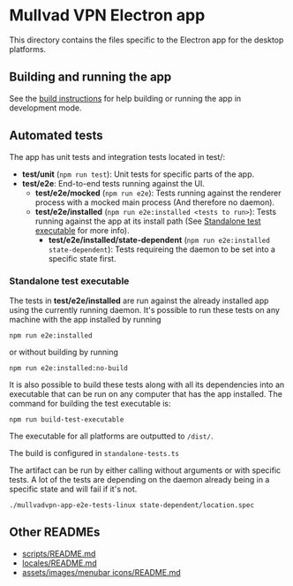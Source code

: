 # Mullvad VPN Electron app

This directory contains the files specific to the Electron app for the desktop platforms.

## Building and running the app

See the [build instructions](../BuildInstructions.md) for help building or running the app in
development mode.


## Automated tests

The app has unit tests and integration tests located in test/:
- **test/unit** (`npm run test`): Unit tests for specific parts of the app.
- **test/e2e**: End-to-end tests running against the UI.
  - **test/e2e/mocked** (`npm run e2e`): Tests running against the renderer process with a mocked
  main process (And therefore no daemon).
  - **test/e2e/installed** (`npm run e2e:installed <tests to run>`): Tests running against the app
  at its install path (See [Standalone test executable](#standalone-test-executable) for more info).
    - **test/e2e/installed/state-dependent** (`npm run e2e:installed state-dependent`): Tests
    requireing the daemon to be set into a specific state first.

### Standalone test executable

The tests in **test/e2e/installed** are run against the already installed app using the currently
running daemon. It's possible to run these tests on any machine with the app installed by running
```
npm run e2e:installed
```
or without building by running
```
npm run e2e:installed:no-build
```

It is also possible to build these tests along with all its dependencies into an executable that can
be run on any computer that has the app installed. The command for building the test executable is:
```
npm run build-test-executable
```
The executable for all platforms are outputted to `/dist/`.

The build is configured in `standalone-tests.ts`

The artifact can be run by either calling without arguments or with specific tests. A lot of the
tests are depending on the daemon already being in a specific state and will fail if it's not.
```
./mullvadvpn-app-e2e-tests-linux state-dependent/location.spec
```


## Other READMEs
- [scripts/README.md](scripts/README.md)
- [locales/README.md](locales/README.md)
- [assets/images/menubar icons/README.md](assets/images/menubar%20icons/README.md)
